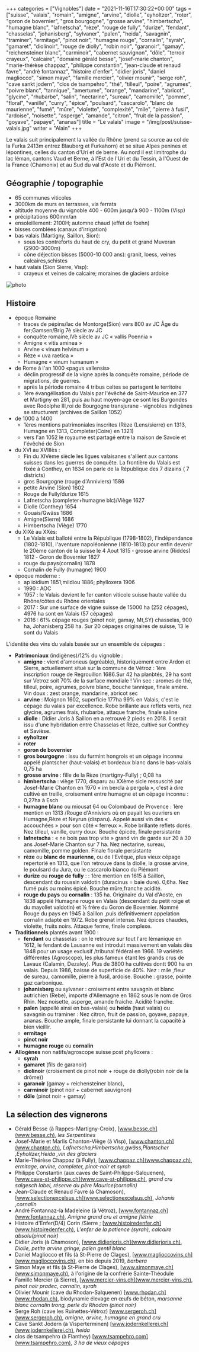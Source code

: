 +++
categories = ["Vignobles"]
date = "2021-11-16T17:30:22+00:00"
tags = ["suisse", "valais", "romain", "amigne", "arvine", "diolle", "eyholtzer", "roter", "goron de bovernier", "gros bourgogne", "grosse arvine", "himbertscha", "humagne blanc", "lafnetscha", "rèze", "rouge de fully", "durize", "fendant", "chasselas", "johanisberg", "sylvaner", "paîen", "heida", "savagnin", "traminer", "ermitage", "pinot noir", "humagne rouge", "cornalin", "syrah", "gamaret", "diolinoir", "rouge de diolly", "robin noir", "garanoir", "gamay", "reichensteiner blanc", "carminoir", "cabernet sauvignon", "dôle", "terroir crayeux", "calcaire", "domaine gérald besse", "josef-marie chanton", "marie-thérèse chappaz", "philippe constantin", "jean-claude et renaud favre", "andré fontannaz", "histoire d'enfer", "didier joris", "daniel magliocco", "simon maye", "famille mercier", "olivier mounir", "serge roh", "cave sankt jodern", "clos de tsampehro", "thé", "tilleul", "poire", "agrumes", "poivre blanc", "tannique", "amertume", "orange", "mandarine", "abricot", "glycine", "rhubarbe", "salin", "nectarine", "sureau", "camomille", "pomme", "floral", "vanille", "curry", "épice", "poulsard", "cascarolo", "blanc de maurienne", "fumé", "mûre", "violette", "complexité", "mile", "pierre à fusil", "ardoise", "noisette", "asperge", "amande", "citron", "fruit de la passion", "goyave", "papaye", "ananas"] 
title = "Le valais"
image = "/img/post/suisse-valais.jpg"
writer = "Alain"
+++

Le valais suit principalement la vallée du Rhône (prend sa source au col de la Furka 2413m entrez Blauberg et Furkahorn) et se situe Alpes penines et lépontines, celles du canton d'Uri et de berne. Au nord il est limitrophe du lac léman, cantons Vaud et Berne, à l'Est de l'Uri et du Tessin, à l'Ouest de la France (Chamonix) et au Sud  du val d'Aoste et du Piémont.

## Géographie / topographie

- 65 communes viticoles
- 3000km de murs en terrasses, via ferrata
- altitude moyenne du vignoble 400 - 600m jusqu'à 900 - 1100m (Visp)
- précipitations 600mm/an
- ensoleillement: 2100H; automne chaud (effet de foehn)
- bisses comblées (canaux d'irrigation)
- bas valais (Martigny, Saillon, Sion):
  - sous les contreforts du haut de cry, du petit et grand Muveran (2900-3000m)
  - cône déjection bisses (5000-10 000 ans): granit, loess, veines calcaires,schistes
- haut valais (Sion Sierre, Visp):
  - crayeux et veines de calcaire; moraines de glaciers ardoise

![photo][1]

## Histoire

- époque Romaine
  - traces de pépins/lac de Montorge(Sion) vers 800 av JC Âge du fer;Gamsen/Brig 7è siècle av JC
  - conquête romaine,IVè siècle av JC « vallis Poennia »
  - Amigne « vitis aminea »
  - Arvine « vinum helvinum »
  - Rèze « uva raetica »
  - Humagne « vinum humanum »
- de Rome à l'an 1000 «pagus vallensis»
  - déclin progressif de la vigne après la conquête romaine, période de migrations, de guerres.
  - après la période romaine 4 tribus celtes se partagent le territoire
  - 1ère évangélisation du Valais par l'évêché de Saint-Maurice en 377 et Martigny en 281, puis au haut moyen-age ce sont les Burgondes avec Rodolphe III,roi de Bourgogne transjurane
  ‐ vignobles indigènes se structurent (archives de Saillon 1052)
- de 1000 à 1400
  - 1ères mentions patrimoniales inscrites (Rèze (Lens/sierre) en 1313, Humagne en 1313, Completer(Coire) en 1321)
  - vers l'an 1052 le royaume est partagé entre la maison de Savoie et l'évêché de Sion
- du XVI au XVIIIès :
  - Fin du XIVème siècle les ligues valaisanes s'allient aux cantons suisses dans les guerres de conquête. La frontière du Valais est fixée à Conthey, en 1634 on parle de la République des 7 dizains ( 7 districts)
  - gros Bourgogne (rouge d'Anniviers) 1586
  - petite Arvine (Sion) 1602
  - Rouge de Fully/durize 1615
  - Lafnetscha (completer+humagne blc)/Viège 1627
  - Diolle (Conthey) 1654
  - Gouais/Gwäss 1686
  - Amigne(Sierre) 1686
  - Himbertscha (Viège) 1770
- du XIXè au XXès:
  - Le Valais est balloté entre la République (1798-1802), l'indépendance (1802-1810), l'aventure napoléonienne (1810-1813) pour enfin devenir le 20ème canton de la suisse le 4 Aout 1815
  ‐ grosse arvine (Riddes) 1812
  ‐ Goron de Bovernier 1827
  - rouge du pays(cornalin) 1878
  - Cornalin de Fully (humagne) 1900
- époque moderne :
  - ap ioïdium 1851;mildiou 1886; phylloxera 1906
  - 1990 : AOC
  - 1957 : le Valais devient le 1er canton viticole suisse haute vallée du Rhône/côtes du Rhône orientales
  - 2017 : Sur une surface de vigne suisse de 15000 ha (252 cépages), 4976 ha sont en Valais (57 cépages)
  - 2016 :  61% cépage rouges (pinot noir, gamay, Mt,SY) chasselas, 900 ha, Johanisberg 258 ha. Sur 20 cépages originaires de suisse, 13 le sont du Valais

L'identité des vins du valais basée sur un ensemble de cépages :

- **Patrimoniaux** (indigènes)/12% du vignoble :
  - **amigne** : vient d'amoneus (agréable), historiquement entre Ardon et Sierre, actuellement situé sur la commune de Vétroz : 1ère inscription rouge de Regrouillon 1686.Sur 42 ha planbtés, 29 ha sont sur Vetroz soit 70% de la surface mondiale ! Vin sec : aromes de thé, tilleul, poire, agrumes, poivre blanc, bouche tannique, finale amère. Vin doux : zest orange, mandarine, abricot sec
  - **arvine** : Moignon 1602, superficie 177ha 99% en Valais, c'est le cépage du valais par excellence. Robe brillante aux reflets verts, nez glycine, agrumes frais, rhubarbe, attaque franche, finale saline
  - **diolle** : Didier Joris à Saillon en a retrouvé 2 pieds en 2018. Il serait issu d'une hybridation entre Chasselas et Rèze, cultivé sur Conthey et Savièse.
  - **eyholtzer**
  - **roter**
  - **goron de bovernier**
  - **gros bourgogne** : issu du furmint hongrois et un cépage inconnu appelé plantscher (haut-valais) et bordeaux blanc dans le bas-valais 0,75 ha
  - **grosse arvine** : fille de la Rèze (martigny-Fully) ; 0,08 ha
  - **himbertscha** : viège 1770, disparu au XXème sicle ressuscité par Josef-Marie Chanton en 1970 « im bercla à pergola », c'est à dire cultivé en treille, croisement entre humagne et un cépage inconnu : 0,27ha à Esch
  - **humagne blanc** ou miousat 64 ou Colombaud de Provence : 1ère mention en 1313 /Rouge d'Anniviers où on payait les ouvriers en Humagne,Rèze et Neyrun (disparu). Appelé aussi vin des « accouchées » pour son côté « ferreux ». Robe brillante reflets dorés. Nez tilleul, vanille, curry doux. Bouche épicée, finale persistante
  - **lafnetscha** : « ne bois pas trop vite » grand vin de garde sur 20 à 30 ans Josef-Marie Chanton sur 7 ha. Nez nectarine, sureau, camomille, pomme golden. Finale florale persistante
  - **rèze** ou **blanc de maurienne**, ou de l'Evêque, plus vieux cépage repertorié en 1313, que l'on retrouve dans la diolle, la grosse arvine, le poulsard du Jura, ou le cascarolo bianco du Piémont
  - **durize** ou **rouge de fully** : : 1ère mention  en 1615 à Saillon, descendant du roussin valdotin (duracinus = baie dure). 0,6ha. Nez fumé puis ou moins épicé. Bouche mûre,franche acidité.
  - **rouge du pays** ou **cornalin** : 135 ha. Originaire du Val d'Aoste, en 1838 appelé Humagne rouge en Valais (descendant du petit roige et du mayollet valdotin) et ½ frère du Goron de Bovernier. Nommé Rouge du pays en 1945 à Saillon ,puis définitivement appelation cornalin adapté en 1972. Robe grenat intense. Nez épices chaudes, violette, fruits noirs. Attaque ferme, finale complexe.
- **Traditionnels** plantés avant 1900 :
  - **fendant** ou chasselas : on le retrouve sur tout l'arc lémanique en 1612, le fendant de Lausanne est introduit massivement en valais dès 1848 pour un usage exclusif /tribunal fédéral en 1966. 19 variétés différentes (Agroscope), les plus fameux étant les grands crus de Lavaux (Calamin, Dezaley). Plus de 3800 ha cultivés dontt 900 ha en valais. Depuis 1986, baisse de superficie de 40%. Nez : mile ,fleur de sureau, camomille, pierre à fusil, ardoise. Bouche : grasse, pointe gaz carbonique.
  - **johanisberg** ou sylvaner : croisement entre savagnin et blanc autrichien (Rebe), importé d'Allemagne en 1862 sous le nom de Gros Rhin. Nez noisette, asperge, amande fraiche. Acidité franche.
  - **paîen** (appellé ainsi en bas-valais) ou **heida** (haut valais) ou savagnin ou traminer : Nez citron, fruit de passion, goyave, papaye, ananas. Bouche ample, finale persistante lui donnant la capacité à bien vieillir.
  - **ermitage**
  - **pinot noir**
  - **humagne rouge** ou **cornalin**
- **Allogènes** non natifs/agroscope suisse post phylloxera :
  - **syrah**
  - **gamaret** (fils de garanoir)
  - **diolinoir** (croisement de pinot noir + rouge de diolly(robin noir de la drôme))
  - **garanoir** (gamay + reichensteiner blanc),
  - **carminoir** (pinot noir + cabernet sauvignon)
  - **dôle** (pinot noir + gamay)

## La sélection des vignerons

- Gérald Besse (à Rappes-Martigny-Croix), [www.besse.ch](www.besse.ch), _les Serpentines_
- Josef-Marie et Marlis Chanton-Viège (à Visp), [www.chanton.ch](www.chanton.ch), _Lafnetscha,Himbertscha,gwäss,Plantscher ,Eyholtzer,Heida ,vin des glaciers_
- Marie-Thérèse Chappaz (à Fully), [www.chappaz.ch](www.chappaz.ch), _ermitage, arvine, completer, pinot-noir et syrah_
- Philippe Constantin (aux caves de Saint-Philippe-Salquenen), [www.cave-st-philippe.ch](www.cave-st-philippe.ch), _grand cru salgesch label, réserve du père Maurice(cornalin)_
- Jean-Claude et Renaud Favre (à Chamoson), [www.selectionexcelsus.ch](www.selectionexcelsus.ch), _Johanis ,cornalin_
- André Fontannaz-la Madeleine (à Vétroz), [www.fontannaz.ch](www.fontannaz.ch), _Amigne grand cru et amigne flétrie_
- Histoire d'Enfer(D/4) Corin /Sierre ; [www.histoiredenfer.ch](www.histoiredenfer.ch), _L'enfer de la patience (syrah), calcaire absolu(pinot noir)_
- Didier Joris (à Chamoson), [www.didierjoris.ch](www.didierjoris.ch), _Diolle, petite arvine gringe, païen gentil blanc_
- Daniel Magliocco et fils (à St-Pierre de Clages), [www.maglioccovins.ch](www.maglioccovins.ch), en bio depuis 2019, _barbera_
- Simon Maye et fils (à St-Pierre de Clages), [www.simonmaye.ch](www.simonmaye.ch), à l'origine de la confrérie Sainte-Théodule
- Famille Mercier (à Sierre), [www.mercier-vins.ch](www.mercier-vins.ch), _pinot noir pradec, cornalin, syrah_
- Olivier Mounir (cave du Rhodan-Salquenen) [www.rhodan.ch](www.rhodan.ch), biodynamie élevage en œufs de béton, _marsanne blanc cornalin trong, perle du Rhodan (pinot noir)_
- Serge Roh (cave les Ruinettes-Vétroz) [www.sergeroh.ch](www.sergeroh.ch), _amigne, arvine, humagne en grand cru_
- Cave Sankt Jodern (à Visperterminen) [www.jodernkellerei.ch](www.jodernkellerei.ch), _heida_
- clos de tsampehro (à Flanthey) [www.tsampehro.com](www.tsampehro.com), _3 ha de vieux cépages_

[1]: /img/post/suisse-valais.jpg
